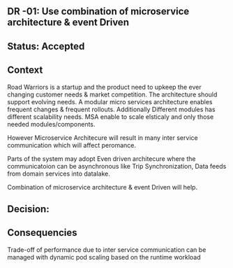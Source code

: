 ## DR -01: Use combination of microservice architecture & event Driven
## Status: Accepted
## Context 
Road Warriors is a startup and the product need to upkeep the ever changing customer needs & market competition. The architecture should support evolving needs. A modular micro services architecture enables frequent changes & frequent rollouts. Additionally Different modules has different scalability needs. MSA enable to scale elsticaly and only those needed modules/components.

However Microservice Architecure will result in many inter service communication which will affect peromance.

Parts of the system may adopt Even driven architecure where the communicatoion can be asynchronous like Trip Synchronization, Data feeds from domain services into datalake.

Combination of microservice architecture & event Driven will help.

## Decision: 


## Consequencies
 Trade-off of performance due to inter service communication can be managed with dynamic pod scaling based on the runtime workload